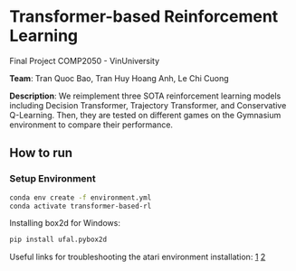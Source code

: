 # Transformer-based Reinforcement Learning

Final Project COMP2050 - VinUniversity

**Team**: Tran Quoc Bao, Tran Huy Hoang Anh, Le Chi Cuong

**Description**: We reimplement three SOTA reinforcement learning models including Decision Transformer, Trajectory Transformer, and Conservative Q-Learning. Then, they are tested on different games on the Gymnasium environment to compare their performance.

## How to run

### Setup Environment
```bash
conda env create -f environment.yml
conda activate transformer-based-rl
```
Installing box2d for Windows:
```bash
pip install ufal.pybox2d
```
Useful links for troubleshooting the atari environment installation: [1](https://stackoverflow.com/questions/63080326/could-not-find-module-atari-py-ale-interface-ale-c-dll-or-one-of-its-dependenc) 
[2](https://stackoverflow.com/questions/69442971/error-in-importing-environment-openai-gym)